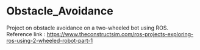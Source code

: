 # Obstacle_Avoidance
Project on obstacle avoidance on a two-wheeled bot using ROS.  
Reference link : https://www.theconstructsim.com/ros-projects-exploring-ros-using-2-wheeled-robot-part-1 
